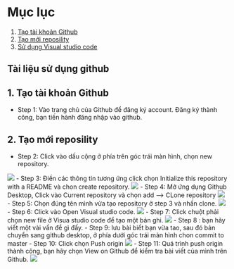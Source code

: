 # Mục lục
1. [Tạo tài khoản Github](#A)
2. [Tạo mới reposility](#B)
3. [Sử dụng Visual studio code](#C)
## Tài liệu sử dụng github
## 1. Tạo tài khoản Github <a name=" A"></a>
- Step 1: Vào trang chủ của Github để đăng ký account. Đăng ký thành công, bạn tiến hành đăng nhập vào github.
## 2. Tạo mới reposility <a name="B"></a>
- Step 2: Click vào dấu cộng ở phía trên góc trái màn hình, chọn new repository.
<img src="https://imgur.com/j1pHgUI.png">
- Step 3: Điền các thông tin tương ứng click chọn Initialize this repository with a README và chon create repository.
<img src="https://imgur.com/7zyXykX.png"> 
- Step 4: Mở ứng dụng Github Desktop, Click vào Current repository và chọn add --> CLone repository
<img src="https://imgur.com/f9exYrU.png">
- Step 5: Chọn đúng tên mình vừa tạo repository ở step 3 và nhấn clone.
<img src="https://imgur.com/f9exYrU.jpg">
- Step 6: Click vào Open Visual studio code.
<img src="https://imgur.com/VFmzkjX.png">
- Step 7: Click chuột phải chọn new file ở Visua studio code để tạo một bản ghi.
<img src="https://imgur.com/PE67Z9f.png">
- Step 8 : bạn hãy viết một vài vấn đề gì đấy.
- Step 9: lưu bài biết bạn vừa tao, sau đó bản chuyển sang github desktop, ở phía dưới góc trái màn hình chon commit to master 
- Step 10: Click chọn Push origin
<img src="https://imgur.com/jPbS3Ah.png">
- Step 11: Quá trình push origin thành công, bạn hãy chọn View on Github để kiểm tra bài viết của mình trên Github.
<img src="https://imgur.com/Hiyeg7b.png">